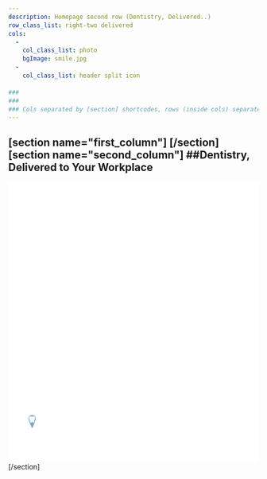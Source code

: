 ```yaml
---
description: Homepage second row (Dentistry, Delivered..)
row_class_list: right-two delivered
cols:
  -
    col_class_list: photo
    bgImage: smile.jpg
  -
    col_class_list: header split icon

###
###
### Cols separated by [section] shortcodes, rows (inside cols) separated by three dashes (---)
---
```

[section name="first_column"]
[/section]
[section name="second_column"]
##Dentistry, Delivered to Your Workplace
---
![New Avenue Dentistry](../../images/icon/trailer_parked.svg)
[/section]
